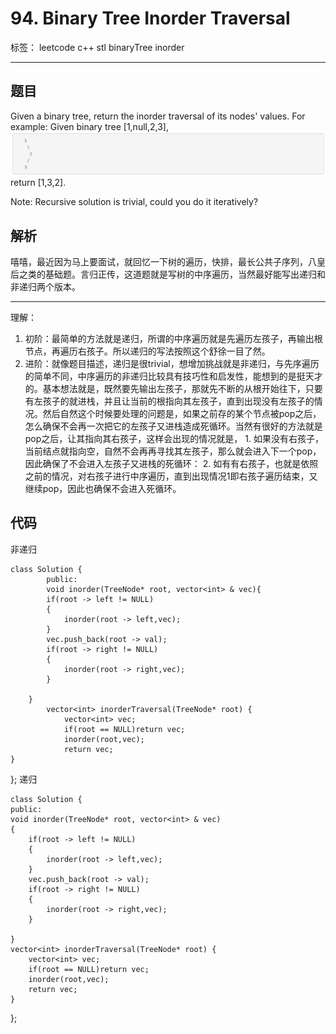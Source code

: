 ﻿# 94. Binary Tree Inorder Traversal

标签： leetcode c++ stl binaryTree inorder

---

## 题目 ##
Given a binary tree, return the inorder traversal of its nodes' values.
For example:
Given binary tree [1,null,2,3],
![此处输入图片的描述][1]
return [1,3,2].

Note: Recursive solution is trivial, could you do it iteratively?



## 解析 ##
嘻嘻，最近因为马上要面试，就回忆一下树的遍历，快排，最长公共子序列，八皇后之类的基础题。言归正传，这道题就是写树的中序遍历，当然最好能写出递归和非递归两个版本。


----------


理解：

 1. 初阶：最简单的方法就是递归，所谓的中序遍历就是先遍历左孩子，再输出根节点，再遍历右孩子。所以递归的写法按照这个舒徐一目了然。
 2. 进阶：就像题目描述，递归是很trivial，想增加挑战就是非递归，与先序遍历的简单不同，中序遍历的非递归比较具有技巧性和启发性，能想到的是挺天才的。基本想法就是，既然要先输出左孩子，那就先不断的从根开始往下，只要有左孩子的就进栈，并且让当前的根指向其左孩子，直到出现没有左孩子的情况。然后自然这个时候要处理的问题是，如果之前存的某个节点被pop之后，怎么确保不会再一次把它的左孩子又进栈造成死循环。当然有很好的方法就是pop之后，让其指向其右孩子，这样会出现的情况就是，
        1. 如果没有右孩子，当前结点就指向空，自然不会再再寻找其左孩子，那么就会进入下一个pop，因此确保了不会进入左孩子又进栈的死循环：
        2. 如有有右孩子，也就是依照之前的情况，对右孩子进行中序遍历，直到出现情况1即右孩子遍历结束，又继续pop，因此也确保不会进入死循环。
     

## 代码 ##
非递归

    class Solution {
            public:
            void inorder(TreeNode* root, vector<int> & vec){
            if(root -> left != NULL)
            {
                inorder(root -> left,vec);
            }
            vec.push_back(root -> val);
            if(root -> right != NULL)
            {
                inorder(root -> right,vec);
            }
        
        }
            vector<int> inorderTraversal(TreeNode* root) {
                vector<int> vec;
                if(root == NULL)return vec;
                inorder(root,vec);
                return vec;
    }
};
递归

    class Solution {
    public:
    void inorder(TreeNode* root, vector<int> & vec)
    {
        if(root -> left != NULL)
        {
            inorder(root -> left,vec);
        }
        vec.push_back(root -> val);
        if(root -> right != NULL)
        {
            inorder(root -> right,vec);
        }
        
    }
    vector<int> inorderTraversal(TreeNode* root) {
        vector<int> vec;
        if(root == NULL)return vec;
        inorder(root,vec);
        return vec;
    }
};


  [1]: /94%20Binary%20Tree%20Inorder%20Traversal/94.png